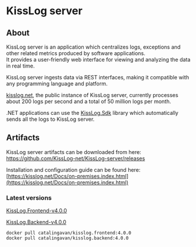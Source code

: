 # KissLog server

## About

KissLog server is an application which centralizes logs, exceptions and other related metrics produced by software applications. <br/>
It provides a user-friendly web interface for viewing and analyzing the data in real time.

KissLog server ingests data via REST interfaces, making it compatible with any programming language and platform.

[kisslog.net](https://kisslog.net), the public instance of KissLog server, currently processes about 200 logs per second and a total of 50 million logs per month.

.NET applications can use the [KissLog.Sdk](https://github.com/KissLog-net/KissLog.Sdk) library which automatically sends all the logs to KissLog server.

## Artifacts

KissLog server artifacts can be downloaded from here: <br/>
<https://github.com/KissLog-net/KissLog-server/releases>

Installation and configuration guide can be found here: <br/>
[https://kisslog.net/Docs/on-premises.index.html](https://kisslog.net/Docs/on-premises.index.html)

### Latest versions

[KissLog.Frontend-v4.0.0](https://github.com/KissLog-net/KissLog-server/releases/tag/KissLog.Frontend-v4.0.0)

[KissLog.Backend-v4.0.0](https://github.com/KissLog-net/KissLog-server/releases/tag/KissLog.Backend-v4.0.0)

```none
docker pull catalingavan/kisslog.frontend:4.0.0
docker pull catalingavan/kisslog.backend:4.0.0
```
